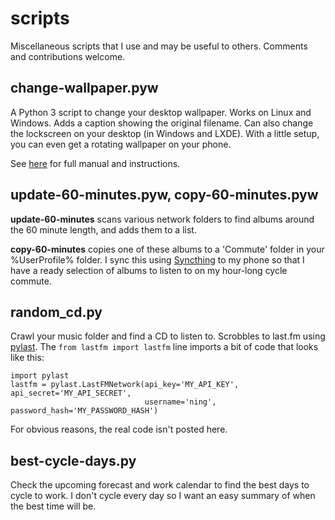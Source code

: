 # scripts
Miscellaneous scripts that I use and may be useful to others.  Comments and contributions welcome.

## change-wallpaper.pyw
A Python 3 script to change your desktop wallpaper. Works on Linux and Windows. Adds a caption showing the original filename. Can also change the lockscreen on your desktop (in Windows and LXDE). With a little setup, you can even get a rotating wallpaper on your phone.

See [here](change-wallpaper.md) for full manual and instructions.

## update-60-minutes.pyw, copy-60-minutes.pyw
**update-60-minutes** scans various network folders to find albums around the 60 minute length, and adds them to a list.

**copy-60-minutes** copies one of these albums to a 'Commute' folder in your %UserProfile% folder. I sync this using [Syncthing](https://syncthing.net/) to my phone so that I have a ready selection of albums to listen to on my hour-long cycle commute.

## random_cd.py
Crawl your music folder and find a CD to listen to. Scrobbles to last.fm using [pylast](https://github.com/pylast/pylast). The `from lastfm import lastfm` line imports a bit of code that looks like this:

````
import pylast
lastfm = pylast.LastFMNetwork(api_key='MY_API_KEY', api_secret='MY_API_SECRET',
                              username='ning', password_hash='MY_PASSWORD_HASH')
````

For obvious reasons, the real code isn't posted here.

## best-cycle-days.py
Check the upcoming forecast and work calendar to find the best days to cycle to work. I don't cycle every day so I want an easy summary of when the best time will be.